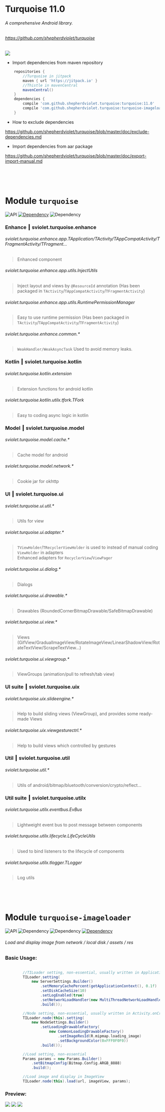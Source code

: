 # Turquoise 11.0
###### A comprehensive Android library.
###### https://github.com/shepherdviolet/turquoise

![](https://github.com/shepherdviolet/static-resources/blob/master/image/logo/turquoise.jpg)<br/>

* Import dependencies from maven repository

```gradle
    repositories {
		//Turquoise in jitpack
        maven { url 'https://jitpack.io' }
        //Thistle in mavenCentral
        mavenCentral()
    }
    dependencies {
        compile 'com.github.shepherdviolet.turquoise:turquoise:11.0'
        compile 'com.github.shepherdviolet.turquoise:turquoise-imageloader:11.0'
    }
```

* How to exclude dependencies

https://github.com/shepherdviolet/turquoise/blob/master/doc/exclude-dependencies.md <br/>

* Import dependencies from aar package

https://github.com/shepherdviolet/turquoise/blob/master/doc/export-import-manual.md <br/>

<br/>
<br/>
<br/>

# Module `turquoise`
![API](https://img.shields.io/badge/API-14%2B-6a5acd.svg?style=flat)
[![Dependency](https://img.shields.io/badge/Maven%20Dependency-thistle-dc143c.svg?style=flat)](https://github.com/shepherdviolet/thistle)
![Dependency](https://img.shields.io/badge/Maven%20Dependency-support--v4-dc143c.svg?style=flat)

### Enhance ┃ sviolet.turquoise.enhance
###### sviolet.turquoise.enhance.app.TApplication/TActivity/TAppCompatActivity/TFragmentActivity/TFragment...
> Enhanced component
###### sviolet.turquoise.enhance.app.utils.InjectUtils
> Inject layout and views by `@ResourceId` annotation (Has been packaged in `TActivity`/`TAppCompatActivity`/`TFragmentActivity`)
###### sviolet.turquoise.enhance.app.utils.RuntimePermissionManager
> Easy to use runtime permission (Has been packaged in `TActivity`/`TAppCompatActivity`/`TFragmentActivity`)
###### sviolet.turquoise.enhance.common.*
> `WeakHandler/WeakAsyncTask` Used to avoid memory leaks.

### Kotlin ┃ sviolet.turquoise.kotlin
###### sviolet.turquoise.kotlin.extension
> Extension functions for android kotlin
###### sviolet.turquoise.kotlin.utilx.tfork.TFork
> Easy to coding async logic in kotlin

### Model ┃ sviolet.turquoise.model
###### sviolet.turquoise.model.cache.*
> Cache model for android
###### sviolet.turquoise.model.network.*
> Cookie jar for okhttp

### UI ┃ sviolet.turquoise.ui
###### sviolet.turquoise.ui.util.*
> Utils for view
###### sviolet.turquoise.ui.adapter.*
> `TViewHolder`/`TRecyclerViewHolder` is used to instead of manual coding `ViewHolder` in adapters<br/>
> Enhanced adapters for `RecyclerView`/`ViewPager`
###### sviolet.turquoise.ui.dialog.*
> Dialogs
###### sviolet.turquoise.ui.drawable.*
> Drawables (RoundedCornerBitmapDrawable/SafeBitmapDrawable)
###### sviolet.turquoise.ui.view.*
> Views (GifView/GradualImageView/RotateImageView/LinearShadowView/RotateTextView/ScrapeTextView...)
###### sviolet.turquoise.ui.viewgroup.*
> ViewGroups (animation/pull to refresh/tab view)

### UI suite ┃ sviolet.turquoise.uix
###### sviolet.turquoise.uix.slideengine.*
> Help to build sliding views (ViewGroup), and provides some ready-made Views
###### sviolet.turquoise.uix.viewgesturectrl.*
> Help to build views which controlled by gestures

### Util ┃ sviolet.turquoise.util
###### sviolet.turquoise.util.*
> Utils of android/bitmap/bluetooth/conversion/crypto/reflect...

### Util suite ┃ sviolet.turquoise.utilx
###### sviolet.turquoise.utilx.eventbus.EvBus
> Lightweight event bus to post message between components
###### sviolet.turquoise.utilx.lifecycle.LifeCycleUtils
> Used to bind listeners to the lifecycle of components
###### sviolet.turquoise.utilx.tlogger.TLogger
> Log utils

<br/>
<br/>
<br/>

# Module `turquoise-imageloader`
![API](https://img.shields.io/badge/API-14%2B-6a5acd.svg?style=flat)
![Dependency](https://img.shields.io/badge/Module%20Dependency-turquoise-2ed8a8.svg?style=flat)
![Dependency](https://img.shields.io/badge/Maven%20Dependency-support--v4-dc143c.svg?style=flat)
[![Dependency](https://img.shields.io/badge/Maven%20Dependency-android--gif--drawable-dc143c.svg?style=flat)](https://github.com/koral--/android-gif-drawable)

###### Load and display image from network / local disk / assets / res

### Basic Usage:
```gradle

        //TILoader setting, non-essential, usually written in Application.onCreate(...)
        TILoader.setting(
            new ServerSettings.Builder()
                .setMemoryCachePercent(getApplicationContext(), 0.1f)
                .setDiskCacheSize(10)
                .setLogEnabled(true)
                .setNetworkLoadHandler(new MultiThreadNetworkLoadHandler(getApplicationContext()))//New feature
                .build());

        //Node setting, non-essential, usually written in Activity.onCreate(...)
        TILoader.node(this).setting(
            new NodeSettings.Builder()
                .setLoadingDrawableFactory(
                    new CommonLoadingDrawableFactory()
                        .setImageResId(R.mipmap.loading_image)
                        .setBackgroundColor(0xFFF0F0F0))
                .build());

        //Load setting, non-essential
        Params params = new Params.Builder()
            .setBitmapConfig(Bitmap.Config.ARGB_8888)
            .build();

        //Load image and display in ImageView
        TILoader.node(this).load(url, imageView, params);

```

### Preview:
![](https://github.com/shepherdviolet/static-resources/blob/master/image/tiloader/tiloader_demo_list.gif)
![](https://github.com/shepherdviolet/static-resources/blob/master/image/tiloader/tiloader_demo_rounded.gif)
![](https://raw.githubusercontent.com/shepherdviolet/static-resources/master/image/tiloader/tiloader_demo_gif.gif)<br/>
<br/>
<br/>
<br/>
